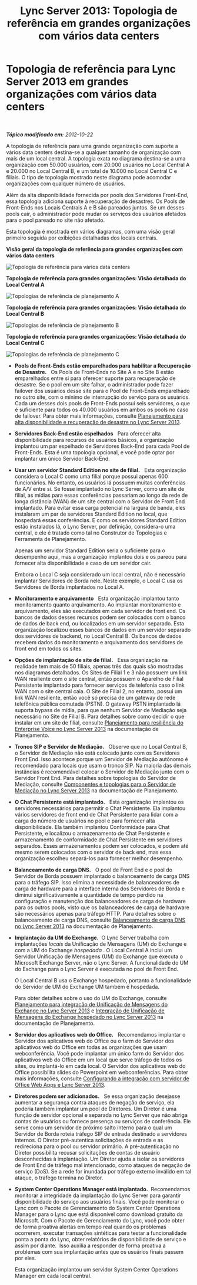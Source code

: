 ﻿---
title: 'Lync Server 2013: Topologia de referência em grandes organizações com vários data centers'
TOCTitle: Topologia de referência em grandes organizações com vários data centers
ms:assetid: 9a6aeae6-629b-49e6-9804-7ef369d7c3dc
ms:mtpsurl: https://technet.microsoft.com/pt-br/library/Gg398797(v=OCS.15)
ms:contentKeyID: 49307573
ms.date: 05/19/2016
mtps_version: v=OCS.15
ms.translationtype: HT
---

# Topologia de referência para Lync Server 2013 em grandes organizações com vários data centers

 

_**Tópico modificado em:** 2012-10-22_

A topologia de referência para uma grande organização com suporte a vários data centers destina-se a qualquer tamanho de organização com mais de um local central. A topologia exata no diagrama destina-se a uma organização com 50.000 usuários, com 20.000 usuários no Local Central A e 20.000 no Local Central B, e um total de 10.000 no Local Central C e filiais. O tipo de topologia mostrado neste diagrama pode acomodar organizações com qualquer número de usuários.

Além da alta disponibilidade fornecida por pools dos Servidores Front-End, essa topologia adiciona suporte à recuperação de desastres. Os Pools de Front-Ends nos Locais Centrais A e B são pareados juntos. Se um desses pools cair, o administrador pode mudar os serviços dos usuários afetados para o pool pareado no site não afetado.

Esta topologia é mostrada em vários diagramas, com uma visão geral primeiro seguida por exibições detalhadas dos locais centrais.

**Visão geral da topologia de referência para grandes organizações com vários data centers**

![Topologia de referência para vários data centers](images/Gg398797.471e1ce9-be11-44b9-9f4a-59e0551b7b30(OCS.15).jpg "Topologia de referência para vários data centers")

**Topologia de referência para grandes organizações: Visão detalhada do Local Central A**

![Topologias de referência de planejamento A](images/Gg398797.dab33f19-e77b-42da-9047-858fb9851264(OCS.15).jpg "Topologias de referência de planejamento A")

**Topologia de referência para grandes organizações: Visão detalhada do Local Central B**

![Topologias de referência de planejamento B](images/Gg398797.5ccaf1d4-bd53-4cb7-96fe-723147334e7f(OCS.15).jpg "Topologias de referência de planejamento B")

**Topologia de referência para grandes organizações: Visão detalhada do Local Central C**

![Topologias de referência de planejamento C](images/Gg398797.7238ca40-340c-491f-b497-ddc2665dadb6(OCS.15).jpg "Topologias de referência de planejamento C")

  - **Pools de Front-Ends estão emparelhados para habilitar a Recuperação de Desastre.**   Os Pools de Front-Ends no Site A e no Site B estão emparelhados entre si para oferecer suporte para recuperação de desastre. Se o pool em um site falhar, o administrador pode fazer failover dos usuários desse site para o Pool de Front-Ends emparelhado no outro site, com o mínimo de interrupção do serviço para os usuários. Cada um desses dois pools de Front-Ends possui seis servidores, o que é suficiente para todos os 40.000 usuários em ambos os pools no caso de failover. Para obter mais informações, consulte [Planejamento para alta disponibilidade e recuperação de desastre no Lync Server 2013](lync-server-2013-planning-for-high-availability-and-disaster-recovery.md).

  - **Servidores Back-End estão espelhados**   Para oferecer alta disponibilidade para recursos de usuários básicos, a organização implantou um par espelhado de Servidores Back-End para cada Pool de Front-Ends. Esta é uma topologia opcional, e você pode optar por implantar um único Servidor Back-End.

  - **Usar um servidor Standard Edition no site de filial.**   Esta organização considera o Local C como uma filial porque possui apenas 600 funcionários. No entanto, os usuários lá possuem muitas conferências de A/V entre si. Se fosse implantado no Lync Server, como um site de filial, as mídias para essas conferências passariam ao longo da rede de longa distância (WAN) de um site central com o Servidor de Front End implantado. Para evitar essa carga potencial na largura de banda, eles instalaram um par de servidores Standard Edition no local, que hospedará essas conferências. E como os servidores Standard Edition estão instalados lá, o Lync Server, por definição, considera-o uma central, e ele é tratado como tal no Construtor de Topologias e Ferramenta de Planejamento.
    
    Apenas um servidor Standard Edition seria o suficiente para o desempenho aqui, mas a organização implantou dois e os pareou para fornecer alta disponibilidade e caso de um servidor cair.
    
    Embora o Local C seja considerado um local central, não é necessário implantar Servidores de Borda nele. Neste exemplo, o Local C usa os Servidores de Borda implantados no Local A.

  - **Monitoramento e arquivamento**   Esta organização implantou tanto monitoramento quanto arquivamento. Ao implantar monitoramento e arquivamento, eles são executados em cada servidor de front end. Os bancos de dados desses recursos podem ser colocados com o banco de dados de back end, ou localizados em um servidor separado. Esta organização localizou esses bancos de dados em um servidor separado dos servidores de backend, no Local Central B. Os bancos de dados recebem dados do monitoramento e arquivamento dos servidores de front end em todos os sites.

  - **Opções de implantação de site de filial.**   Essa organização na realidade tem mais de 50 filiais, apenas três das quais são mostradas nos diagramas detalhados. Os Sites de Filial 1 e 3 não possuem um link WAN resiliente com o site central, então possuem o Aparelho de Filial Persistente implantado para fornecer serviços de telefonia caso o link WAN com o site central caia. O Site de Filial 2, no entanto, possui um link WAN resiliente, então você só precisa de um gateway de rede telefônica pública comutada (PSTN). O gateway PSTN implantado lá suporta bypass de mídia, para que nenhum Servidor de Mediação seja necessário no Site de Filial B. Para detalhes sobre como decidir o que instalar em um site de filial, consulte [Planejamento para resiliência do Enterprise Voice no Lync Server 2013](lync-server-2013-planning-for-enterprise-voice-resiliency.md) na documentação de Planejamento.

  - **Tronco SIP e Servidor de Mediação.**   Observe que no Local Central B, o Servidor de Mediação não está colocado junto com os Servidores Front End. Isso acontece porque um Servidor de Mediação autônomo é recomendado para locais que usam o tronco SIP. Na maioria das demais instâncias é recomendável colocar o Servidor de Mediação junto com o Servidor Front End. Para detalhes sobre topologias do Servidor de Mediação, consulte [Componentes e topologias para o Servidor de Mediação no Lync Server 2013](lync-server-2013-components-and-topologies-for-mediation-server.md) na documentação de Planejamento.

  - **O Chat Persistente está implantado.**   Esta organização implantou os servidores necessários para permitir o Chat Persistente. Ela implantou vários servidores de front end de Chat Persistente para lidar com a carga do número de usuários no pool e para fornecer alta disponibilidade. Ela também implantou Conformidade para Chat Persistente, e localizou o armazenamento de Chat Persistente e armazenamento de conformidade de Chat Persistente em servidores separados. Esses armazenamentos podem ser colocados, e podem até mesmo serem colocados com o servidor de back end, mas essa organização escolheu separá-los para fornecer melhor desempenho.

  - **Balanceamento de carga DNS.**   O pool de Front End e o pool do Servidor de Borda possuem implantado o balanceamento de carga DNS para o tráfego SIP. Isso elimina a necessidade de balanceadores de carga de hardware para a interface interna dos Servidores de Borda e diminui significativamente a quantidade de tempo perdido na configuração e manutenção dos balanceadores de carga de hardware para os outros pools, visto que os balanceadores de carga de hardware são necessários apenas para tráfego HTTP. Para detalhes sobre o balanceamento de carga DNS, consulte [Balanceamento de carga DNS no Lync Server 2013](lync-server-2013-dns-load-balancing.md) na documentação de Planejamento.

  - **Implantação da UM do Exchange.**  O Lync Server trabalha com implantações *locais* da Unificação de Mensagens (UM) do Exchange e com a UM do Exchange *hospedada* . O Local Central A inclui um Servidor Unificação de Mensagens (UM) do Exchange que executa o Microsoft Exchange Server, não o Lync Server. A funcionalidade do UM do Exchange para o Lync Server é executada no pool de Front End.
    
    O Local Central B usa o Exchange hospedado, portanto a funcionalidade do Servidor de UM do Exchange UM também é hospedada.
    
    Para obter detalhes sobre o uso do UM do Exchange, consulte [Planejamento para integração de Unificação de Mensagens do Exchange no Lync Server 2013](lync-server-2013-planning-for-exchange-unified-messaging-integration.md) e [Integração de Unificação de Mensagens do Exchange hospedado no Lync Server 2013](lync-server-2013-hosted-exchange-unified-messaging-integration.md) na documentação de Planejamento.

  - **Servidor dos aplicativos web do Office.**   Recomendamos implantar o Servidor dos aplicativos web do Office ou o farm do Servidor dos aplicativos web do Office em todas as organizações que usam webconferência. Você pode implantar um único farm do Servidor dos aplicativos web do Office em um local que serve tráfego de todos os sites, ou implantá-lo em cada local. O Servidor dos aplicativos web do Office possibilita slides do Powerpoint em webconferências. Para obter mais informações, consulte [Configurando a integração com servidor de Office Web Apps e Lync Server 2013](lync-server-2013-enabling-office-web-apps-server-and-lync-server-2013.md).

  - **Diretores podem ser adicionados.**   Se essa organização desejasse aumentar a segurança contra ataques de negação de serviço, ela poderia também implantar um pool de Diretores. Um Diretor é uma função de servidor opcional e separada no Lync Server que não abriga contas de usuários ou fornece presença ou serviços de conferência. Ele serve como um servidor de próximo salto interno para o qual um Servidor de Borda roteia tráfego SIP de entrada destinado a servidores internos. O Diretor pré-autentica solicitações de entrada e as redireciona para o pool ou servidor primário. A pré-autenticação no Diretor possibilita recusar solicitações de contas de usuário desconhecidas à implantação. Um Diretor ajuda a isolar os servidores de Front End de tráfego mal intencionado, como ataques de negação de serviço (DoS). Se a rede for inundada por tráfego externo inválido em tal ataque, o trafego termina no Diretor.

  - **System Center Operations Manager está implantado.**  Recomendamos monitorar a integridade da implantação do Lync Server para garantir disponibilidade do serviço aos usuários finais. Você pode monitorar o Lync com o Pacote de Gerenciamento do System Center Operations Manager para o Lync que está disponível como download gratuito da Microsoft. Com o Pacote de Gerenciamento do Lync, você pode obter de forma proativa alertas em tempo real quando os problemas ocorrerem, executar transações sintéticas para testar a funcionalidade ponta a ponta do Lync, obter relatórios de disponibilidade de serviço e assim por diante.  Isso auxilia a responder de forma proativa a problemas com sua implantação antes que os usuários finais passem por eles.
    
    Esta organização implantou um servidor System Center Operations Manager em cada local central.

